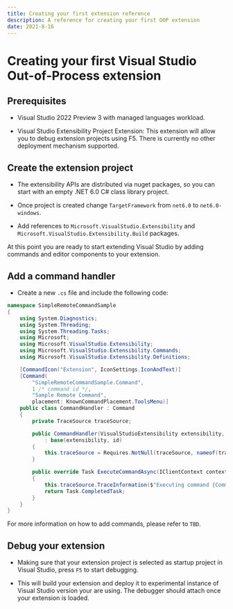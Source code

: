 ```yaml
---
title: Creating your first extension reference
description: A reference for creating your first OOP extension
date: 2021-8-16
---
```


# Creating your first Visual Studio Out-of-Process extension

## Prerequisites

* Visual Studio 2022 Preview 3 with managed languages workload.

* Visual Studio Extensibility Project Extension: This extension will allow you to debug extension projects using F5. There is currently no other deployment mechanism supported.

## Create the extension project

* The extensibility APIs are distributed via nuget packages, so you can start with an empty .NET 6.0 C# class library project.

* Once project is created change `TargetFramework` from `net6.0` to `net6.0-windows`.

* Add references to `Microsoft.VisualStudio.Extensibility` and `Microsoft.VisualStudio.Extensibility.Build` packages.

At this point you are ready to start extending Visual Studio by adding commands and editor components to your extension.

## Add a command handler

* Create a new `.cs` file and include the following code:

```csharp
namespace SimpleRemoteCommandSample
{
	using System.Diagnostics;
	using System.Threading;
	using System.Threading.Tasks;
	using Microsoft;
	using Microsoft.VisualStudio.Extensibility;
	using Microsoft.VisualStudio.Extensibility.Commands;
	using Microsoft.VisualStudio.Extensibility.Definitions;

	[CommandIcon("Extension", IconSettings.IconAndText)]
	[Command(
        "SimpleRemoteCommandSample.Command", 
        1 /* command id */, 
        "Sample Remote Command", 
        placement: KnownCommandPlacement.ToolsMenu)]
	public class CommandHandler : Command
	{
		private TraceSource traceSource;

		public CommandHandler(VisualStudioExtensibility extensibility, TraceSource traceSource, ushort id)
			: base(extensibility, id)
		{
			this.traceSource = Requires.NotNull(traceSource, nameof(traceSource));
		}

		public override Task ExecuteCommandAsync(IClientContext context, CancellationToken cancellationToken)
		{
			this.traceSource.TraceInformation($"Executing command {CommandName}");
			return Task.CompletedTask;
		}
	}
}
```

For more information on how to add commands, please refer to `TBD`.

## Debug your extension

* Making sure that your extension project is selected as startup project in Visual Studio, press `F5` to start debugging.

* This will build your extension and deploy it to experimental instance of Visual Studio version your are using. The debugger should attach once your extension is loaded.